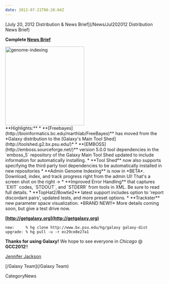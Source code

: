 ```yaml
---
date: 2012-07-21T06:28:04Z
---
```

<div class='newsItemHeader'>[July 20, 2012 Distribution & News Brief](/News/Jul202012 Distribution News Brief)</div>


**Complete [News Brief](../../../DevNewsBriefs/2012_07_20)**
<div class='right'><a href='/DevNewsBriefs/2012_07_20'><img src='/Images/NewsGraphics/2012_07_20_main-page.png' alt='genome-indexing' width="250px" /></a></div>
**Highlights:**
* **[Freebayes](http://bioinformatics.bc.edu/marthlab/FreeBayes)** has moved from the *Galaxy distribution to the [Galaxy's Main Tool Shed](http://toolshed.g2.bx.psu.edu/)*
* **[EMBOSS](http://emboss.sourceforge.net/)** version 5.0.0 tool dependencies in the `emboss_5` repository of the Galaxy Main Tool Shed updated to include information for automatically installing. 
* **Tool Shed** now also supports specifying the third party tool dependencies to be automatically installed in new repositories
* **Admin Genome Indexing** is now in *BETA*. Download, index, and track progress right from the admin UI! That's a screen shot on the right ->
* **Improved Error Handling** that captures `EXIT` codes, `STDOUT`, and `STDERR` from tools in XML. Be sure to read full details.
* **TopHat2/Bowtie2** latest support includes option to 'report discordant pairs', updated tests, and more preset options.
* **Trackster** new parameter space visualization. *BRAND NEW!!* More details coming soon, but give a test drive now. 

**[http://getgalaxy.org](http://getgalaxy.org)**
```
new:     % hg clone http://www.bx.psu.edu/hg/galaxy galaxy-dist
upgrade: % hg pull -u -r ec29ce8e27a1
```


**Thanks for using Galaxy!** We hope to see everyone in *Chicago* @ **GCC2012**!!

[Jennifer Jackson](../../../JenniferJackson)

[/Galaxy Team](/Galaxy Team)


CategoryNews
